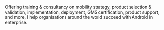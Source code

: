 Offering training & consultancy on mobility strategy, product selection & validation, implementation, deployment, GMS certification, product support, and more, I help organisations around the world succeed with Android in enterprise.